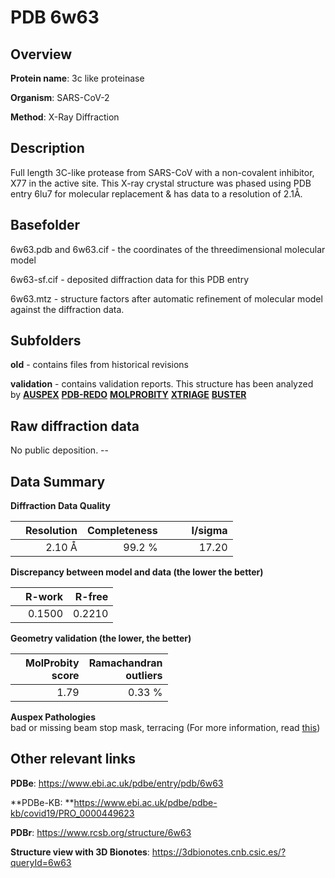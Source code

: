 # PDB 6w63

## Overview

**Protein name**: 3c like proteinase

**Organism**: SARS-CoV-2

**Method**: X-Ray Diffraction

## Description

Full length 3C-like protease from SARS-CoV with a non-covalent inhibitor, X77 in the active site. This X-ray crystal structure was phased using PDB entry 6lu7 for molecular replacement & has data to a resolution of 2.1Å.

## Basefolder

6w63.pdb and 6w63.cif - the coordinates of the threedimensional molecular model

6w63-sf.cif - deposited diffraction data for this PDB entry

6w63.mtz - structure factors after automatic refinement of molecular model against the diffraction data.

## Subfolders



**old** - contains files from historical revisions

**validation** - contains validation reports. This structure has been analyzed by [**AUSPEX**](https://github.com/thorn-lab/coronavirus_structural_task_force/tree/master/pdb/3c_like_proteinase/SARS-CoV-2/6w63/validation/auspex) [**PDB-REDO**](https://github.com/thorn-lab/coronavirus_structural_task_force/tree/master/pdb/3c_like_proteinase/SARS-CoV-2/6w63/validation/pdb-redo) [**MOLPROBITY**](https://github.com/thorn-lab/coronavirus_structural_task_force/tree/master/pdb/3c_like_proteinase/SARS-CoV-2/6w63/validation/molprobity) [**XTRIAGE**](https://github.com/thorn-lab/coronavirus_structural_task_force/blob/master/pdb/3c_like_proteinase/SARS-CoV-2/6w63/validation/Xtriage_output.log) [**BUSTER**](https://www.globalphasing.com/buster/wiki/index.cgi?Covid19Pdb6W63) 



## Raw diffraction data

No public deposition. --<br> 

## Data Summary
**Diffraction Data Quality**

|   | Resolution | Completeness| I/sigma |
|---|-------------:|----------------:|--------------:|
|   |2.10 Å|99.2  %|<img width=50/>17.20|

**Discrepancy between model and data (the lower the better)**

|   | **R-work**| **R-free**   
|---|-------------:|----------------:|           
||  0.1500|  0.2210|

**Geometry validation (the lower, the better)**

|   |**MolProbity<br>score**| **Ramachandran<br>outliers** 
|---|-------------:|----------------:|
||  1.79|  0.33 %|

**Auspex Pathologies**<br> bad or missing beam stop mask, terracing (For more information, read [this](https://github.com/thorn-lab/coronavirus_structural_task_force/blob/master/pdb/3c_like_proteinase/SARS-CoV-2/6w63/validation/auspex/6w63_auspex_comments.txt))

 



## Other relevant links 
**PDBe**:  https://www.ebi.ac.uk/pdbe/entry/pdb/6w63

**PDBe-KB: **https://www.ebi.ac.uk/pdbe/pdbe-kb/covid19/PRO_0000449623 
 
**PDBr**: https://www.rcsb.org/structure/6w63 

**Structure view with 3D Bionotes**: https://3dbionotes.cnb.csic.es/?queryId=6w63

